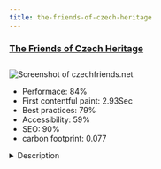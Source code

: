```yaml
---
title: the-friends-of-czech-heritage
---
```


<div style="height: 3rem">
  <a href="http://www.czechfriends.net/"><h3>The Friends of Czech Heritage</h3></a>
</div>
<img loading="lazy" src="/images/thumbs/czechfriends.net.jpg" alt="Screenshot of czechfriends.net" />
<ul>
  <li>Performace: 84%</li>
  <li>
    First contentful paint:
    2.93Sec
  </li>
  <li>Best practices: 79%</li>
  <li>Accessibility: 59%</li>
  <li>SEO: 90%</li>
  <li>carbon footprint: 0.077</li>
</ul>
<details>
  <summary>Description</summary>
  <p>The Friends of Czech Heritage is a charity campaigning to raise funds for the repair and conservation of the substantial legacy of historic buildings and their contents, artefacts, gardens and parks.The site was built to include a news/events blog, events booking, online memberships and a whole host of information about the charity and its work.</p>
</details>

